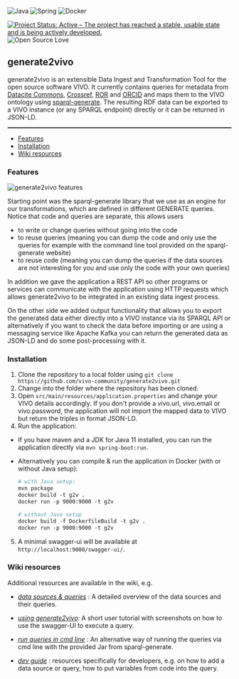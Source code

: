 ![Java](https://img.shields.io/badge/java-%23ED8B00.svg?style=for-the-badge&logo=java&logoColor=white)
![Spring](https://img.shields.io/badge/spring-%236DB33F.svg?style=for-the-badge&logo=spring&logoColor=white)
![Docker](https://img.shields.io/badge/docker-%230db7ed.svg?style=for-the-badge&logo=docker&logoColor=white)

[![Project Status: Active – The project has reached a stable, usable state and is being actively developed.](https://www.repostatus.org/badges/latest/active.svg)](https://www.repostatus.org/#active)
![Open Source Love](https://badges.frapsoft.com/os/v3/open-source.svg?v=102)

## generate2vivo
generate2vivo is an extensible Data Ingest and Transformation Tool for the open source software VIVO.
It currently contains queries for metadata from [Datacite Commons](https://commons.datacite.org/), [Crossref](https://www.crossref.org/), [ROR](https://ror.org/) and [ORCID](https://orcid.org/)
and maps them to the VIVO ontology using [sparql-generate](https://ci.mines-stetienne.fr/sparql-generate/index.html).
The resulting RDF data can be exported to a VIVO instance (or any SPARQL endpoint) directly or it can be returned in JSON-LD.

<hr style="border:1px solid gray"> </hr>

- [Features](#features)
- [Installation](#installation)
- [Wiki resources](#wiki-resources)


### Features
![generate2vivo features](https://raw.githubusercontent.com/wiki/vivo-community/generate2vivo/images/generate2vivo.png)

Starting point was the sparql-generate library that we use as an engine for our transformations, which are
defined in different GENERATE queries. \
Notice that code and queries are separate, this allows users
* to write or change queries without going into the code
* to reuse queries (meaning you can dump the code and only use the queries for example with the command line
  tool provided on the sparql-generate website)
* to reuse code (meaning you can dump the queries if the data sources are not interesting for you and use only the code with your own queries)


In addition we gave the application a REST API so other programs or services can communicate with the application using HTTP requests which allows generate2vivo to be integrated in an existing data ingest process.


On the other side we added output functionality that allows you to export the generated data either directly into a VIVO instance via its SPARQL API or alternatively if you want to check the data before importing or are using a messaging service like Apache Kafka you can return the generated data as
JSON-LD and do some post-processing with it.


### Installation
1. Clone the repository to a local folder using `git clone https://github.com/vivo-community/generate2vivo.git`
2. Change into the folder where the repository has been cloned.
3. Open `src/main/resources/application.properties` and change your VIVO details accordingly.
   If you don't provide a vivo.url, vivo.email or vivo.password, the application will not import the mapped data to VIVO but return the triples in format JSON-LD.
3. Run the application:
* If you have maven and a JDK for Java 11 installed, you can run the application directly via `mvn spring-boot:run`.

* Alternatively you can compile & run the application in Docker (with or without Java setup):
  ```dockerfile
  # with Java setup:
  mvn package
  docker build -t g2v .
  docker run -p 9000:9000 -t g2v
  
  # without Java setup
  docker build -f DockerfileBuild -t g2v .
  docker run -p 9000:9000 -t g2v

5. A minimal swagger-ui will be available at `http://localhost:9000/swagger-ui/`.

### Wiki resources
Additional resources are available in the wiki, e.g.

* _[data sources & queries](https://github.com/vivo-community/generate2vivo/wiki/data-sources-&-queries)_ :
A detailed overview of the data sources and their queries.

* _[using generate2vivo](https://github.com/vivo-community/generate2vivo/wiki/using-generate2vivo)_: A short user tutorial with screenshots on how to use the swagger-UI to execute a query.

* _[run queries in cmd line](https://github.com/vivo-community/generate2vivo/wiki/install-&-run#run-in-command-line)_ :
  An alternative way of running the queries via cmd line with the provided Jar from sparql-generate.

* _[dev guide](https://github.com/vivo-community/generate2vivo/wiki/dev-guide)_ : resources specifically for developers, e.g. on how to add a data source or query, how to put variables from code into the query.